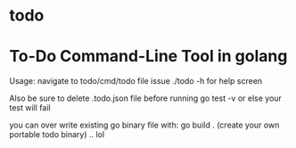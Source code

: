 # todo
# To-Do Command-Line Tool in golang

Usage: navigate to todo/cmd/todo file
issue ./todo -h  for help screen 

Also be sure to delete .todo.json file before running
go test -v 
or else your test will fail

you can over write existing go binary file with:
go build . (create your own portable todo binary) .. lol
